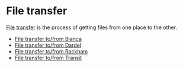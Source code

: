 # File transfer

[File transfer](file_transfer.md) is the process of getting files from one place to the other.

 * [File transfer to/from Bianca](transfer_bianca.md)
 * [File transfer to/from Dardel](transfer_dardel.md)
 * [File transfer to/from Rackham](transfer_rackham.md)
 * [File transfer to/from Transit](transfer_transfer.md)
